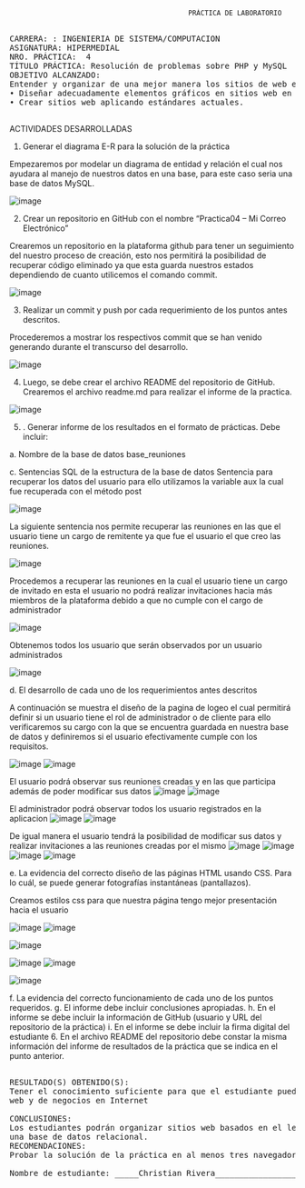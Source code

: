
                                               	PRÁCTICA DE LABORATORIO 

<pre> 
CARRERA: : INGENIERIA DE SISTEMA/COMPUTACION	
ASIGNATURA: HIPERMEDIAL
NRO. PRÁCTICA:	4	
TÍTULO PRÁCTICA: Resolución de problemas sobre PHP y MySQL
OBJETIVO ALCANZADO:
Entender y organizar de una mejor manera los sitios de web en Internet
• Diseñar adecuadamente elementos gráficos en sitios web en Internet.
• Crear sitios web aplicando estándares actuales.

</pre>

ACTIVIDADES DESARROLLADAS
1.	Generar el diagrama E-R para la solución de la práctica 

Empezaremos por modelar un diagrama de entidad y relación el cual nos ayudara al manejo de nuestros datos en una base, para este caso seria una base de datos MySQL.

![image](https://user-images.githubusercontent.com/52549697/69506825-43312e00-0efe-11ea-90d0-1a00ceebf3c3.png)

2.	Crear un repositorio en GitHub con el nombre “Practica04 – Mi Correo Electrónico”

Crearemos un repositorio en la plataforma github para tener un seguimiento del nuestro proceso de creación, esto nos permitirá la posibilidad de recuperar código eliminado ya que esta guarda nuestros estados dependiendo de cuanto utilicemos el comando commit.

![image](https://user-images.githubusercontent.com/52549697/69507259-ea629500-0eff-11ea-9cf2-3413f92b3791.png)

3.	Realizar un commit y push por cada requerimiento de los puntos antes descritos.

Procederemos a mostrar los respectivos commit que se han venido generando durante el transcurso del desarrollo.

![image](https://user-images.githubusercontent.com/52549697/69507337-285fb900-0f00-11ea-8d39-5d17561318f8.png)


4.	Luego, se debe crear el archivo README del repositorio de GitHub.
Crearemos el archivo readme.md para realizar el informe de la practica.

![image](https://user-images.githubusercontent.com/52549697/69507461-9d32f300-0f00-11ea-8314-fb1cab8e29b3.png)

5.	. Generar informe de los resultados en el formato de prácticas. Debe incluir:

a.	Nombre de la base de datos
    base_reuniones

c.	Sentencias SQL de la estructura de la base de datos
Sentencia para recuperar los datos del usuario para ello utilizamos la variable aux la cual fue recuperada con el método post

![image](https://user-images.githubusercontent.com/52549697/69507685-5c87a980-0f01-11ea-9365-5554069d9c0a.png)

La siguiente sentencia nos permite recuperar las reuniones en las que el usuario tiene un cargo de remitente ya que fue el usuario el que creo las reuniones.

![image](https://user-images.githubusercontent.com/52549697/69507731-8640d080-0f01-11ea-88b9-bc1a715e887c.png)


Procedemos a recuperar las reuniones en la cual el usuario tiene un cargo de invitado en esta el usuario no podrá realizar invitaciones hacia más miembros de la plataforma debido a que no cumple con el cargo de administrador 


![image](https://user-images.githubusercontent.com/52549697/69507801-c86a1200-0f01-11ea-9e6c-d64914c58330.png)


Obtenemos todos los usuario que serán observados por un usuario administrados

![image](https://user-images.githubusercontent.com/52549697/69507888-30b8f380-0f02-11ea-8a32-18eb8e552120.png)

d.	El desarrollo de cada uno de los requerimientos antes descritos

A continuación se muestra el diseño de la pagina de logeo el cual permitirá definir si un usuario tiene el rol de administrador o de cliente para ello verificaremos su cargo con la que se encuentra guardada en nuestra base de datos y definiremos si el usuario efectivamente cumple con los requisitos.


![image](https://user-images.githubusercontent.com/52549697/69508142-d1a7ae80-0f02-11ea-9516-d9ceca708f37.png)
![image](https://user-images.githubusercontent.com/52549697/69508231-306d2800-0f03-11ea-8237-e6e1883a6a32.png)


El usuario podrá observar sus reuniones creadas y en las que participa además de poder modificar sus datos
![image](https://user-images.githubusercontent.com/52549697/69508394-8d68de00-0f03-11ea-9c40-9c4c63c7f596.png)
![image](https://user-images.githubusercontent.com/52549697/69508424-a96c7f80-0f03-11ea-8465-213dea373c9b.png)

El administrador podrá observar todos los usuario registrados en la aplicacion
![image](https://user-images.githubusercontent.com/52549697/69508513-0e27da00-0f04-11ea-87bd-4357d1c9274e.png)
![image](https://user-images.githubusercontent.com/52549697/69508513-0e27da00-0f04-11ea-87bd-4357d1c9274e.png)

De igual manera el usuario tendrá la posibilidad de modificar sus datos y realizar invitaciones a las reuniones creadas por el mismo
![image](https://user-images.githubusercontent.com/52549697/69508633-57782980-0f04-11ea-8e3b-6f355ffb270e.png)
![image](https://user-images.githubusercontent.com/52549697/69508683-78407f00-0f04-11ea-8652-bccbece19394.png)
![image](https://user-images.githubusercontent.com/52549697/69508731-8abab880-0f04-11ea-814d-7cc80392a20e.png)
![image](https://user-images.githubusercontent.com/52549697/69508789-b5a50c80-0f04-11ea-86b2-3064e40150e6.png)

e.	La evidencia del correcto diseño de las páginas HTML usando CSS. Para lo cuál, se puede generar fotografías instantáneas (pantallazos).

Creamos estilos css para que nuestra página tengo mejor presentación hacia el usuario 

![image](https://user-images.githubusercontent.com/52549697/69508835-e4bb7e00-0f04-11ea-897d-5e179a1f20e0.png)
![image](https://user-images.githubusercontent.com/52549697/69508856-f8ff7b00-0f04-11ea-86e7-14ded8df26dc.png)

![image](https://user-images.githubusercontent.com/52549697/69508882-20eede80-0f05-11ea-89a3-b7a17232ac87.png)


![image](https://user-images.githubusercontent.com/52549697/69508959-54ca0400-0f05-11ea-989f-c83f6f8c9ee7.png)
![image](https://user-images.githubusercontent.com/52549697/69508988-63b0b680-0f05-11ea-9c79-f339fcad31f1.png)

![image](https://user-images.githubusercontent.com/52549697/69508988-63b0b680-0f05-11ea-9c79-f339fcad31f1.png)

f.	La evidencia del correcto funcionamiento de cada uno de los puntos requeridos.
g.	El informe debe incluir conclusiones apropiadas.
h.	En el informe se debe incluir la información de GitHub (usuario y URL del repositorio de la práctica)
i.	En el informe se debe incluir la firma digital del estudiante
6.	En el archivo README del repositorio debe constar la misma información del informe de resultados de la práctica que se indica en el punto anterior.

<pre>

RESULTADO(S) OBTENIDO(S):
Tener el conocimiento suficiente para que el estudiante pueda entender y organizar de una mejor manera los sitios de
web y de negocios en Internet

CONCLUSIONES:
Los estudiantes podrán organizar sitios web basados en el lenguaje de programación PHP para persistir información en
una base de datos relacional.
RECOMENDACIONES:
Probar la solución de la práctica en al menos tres navegadores web; Google Chrome, Firefox y Safari

Nombre de estudiante: _____Christian Rivera________________________

</pre>
